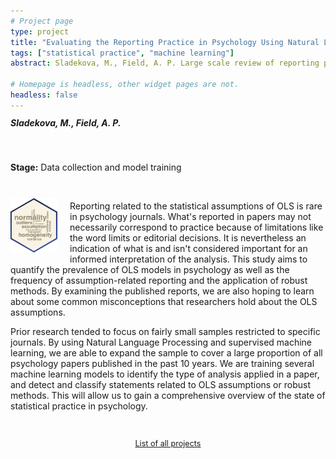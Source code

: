 ```yaml
---
# Project page
type: project
title: "Evaluating the Reporting Practice in Psychology Using Natural Language Processing"
tags: ["statistical practice", "machine learning"]
abstract: Sladekova, M., Field, A. P. Large scale review of reporting practices in published psychology journal articles. The review focuses on the prevalence of the application of OLS models, assumption-related reporting, and the misconceptions that researchers hold about OLS assumptions. 

# Homepage is headless, other widget pages are not.
headless: false
---
```


<h5 style="display:block; margin-top:-3px;"> Sladekova, M., Field, A. P.</h5>

</br>

**Stage:** Data collection and model training 

</br>

<img style="float: left; margin: 10px 20px 5px 0px;" src="images/nlp_hex_small.png" alt="word-cloud featuring assumption-related terms, like normality, heteroscedasticity, outliers, variance, etc." width="75"/> 
 
Reporting related to the statistical assumptions of OLS is rare in psychology journals. What's reported in papers may not necessarily correspond to practice because of limitations like the word limits or editorial decisions. It is nevertheless an indication of what is and isn't considered important for an informed interpretation of the analysis. This study aims to quantify the prevalence of OLS models in psychology as well as the frequency of assumption-related reporting and the application of robust methods. By examining the published reports, we are also hoping to learn about some common misconceptions that researchers hold about the OLS assumptions. 

Prior research tended to focus on fairly small samples restricted to specific journals. By using Natural Language Processing and supervised machine learning, we are able to expand the sample to cover a large proportion of all psychology papers published in the past 10 years. We are training several machine learning models to identify the type of analysis applied in a paper, and detect and classify statements related to OLS assumptions or robust methods. This will allow us to gain a comprehensive overview of the state of statistical practice in psychology. 

</br>

 <p style="text-align:center; font-size: 0.9em;"><a href = "/project_list"> List of all projects </a></p>
